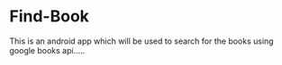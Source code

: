 # Find-Book
This is an android app which will be used to search for the books using google books api.....

